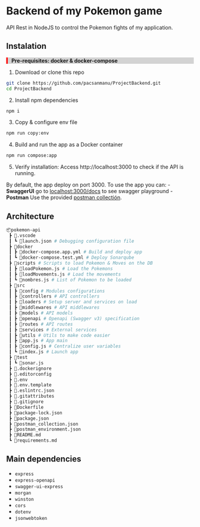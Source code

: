 # Backend of my Pokemon game

API Rest in NodeJS to control the Pokemon fights of my application.

## Instalation

<div style="border-left: 4px solid red; padding-left: 10px; background-color: lightgray; font-weight: bold">
    <p>Pre-requisites: docker & docker-compose</p>
</div>


1. Download or clone this repo

```bash
git clone https://github.com/pacsanmanu/ProjectBackend.git
cd ProjectBackend
```

2. Install npm dependencies

```bash
npm i
```

3. Copy & configure env file

```bash
npm run copy:env
```

4. Build and run the app as a Docker container

```bash
npm run compose:app
```

5. Verify installation: Access http://localhost:3000 to check if the API is running.

By default, the app deploy on port 3000. To use the app you can:
    - **SwaggerUI** go to [localhost:3000/docs](http://localhost:3000/api-docs) to see swagger playground
    - **Postman** Use the provided [postman collectión](.postman_collection.json).

## Architecture

```bash
📦pokemon-api
 ┣ 📂.vscode
 ┃ ┗ 📜launch.json # Debugging configuration file
 ┣ 📂docker
 ┃ ┣ 📜docker-compose.app.yml # Build and deploy app
 ┃ ┗ 📜docker-compose.test.yml # Deploy Sonarqube
 ┣ 📂scripts # Scripts to load Pokemon & Moves on the DB
 ┃ ┣ 📜loadPokemon.js # Load the Pokemons
 ┃ ┣ 📜loadMovements.js # Load the movements
 ┃ ┗ 📜nombres.js # List of Pokemon to be loaded
 ┣ 📂src
 ┃ ┣ 📂config # Modules configurations
 ┃ ┣ 📂controllers # API controllers
 ┃ ┣ 📂loaders # Setup server and services on load
 ┃ ┣ 📂middlewares # API middlewares
 ┃ ┣ 📂models # API models
 ┃ ┣ 📂openapi # Openapi (Swagger v3) specification
 ┃ ┣ 📂routes # API routes
 ┃ ┣ 📂services # External services
 ┃ ┣ 📂utils # Utils to make code easier
 ┃ ┣ 📜app.js # App main
 ┃ ┣ 📜config.js # Centralize user variables
 ┃ ┗ 📜index.js # Launch app
 ┣ 📂test
 ┃ ┗ 📜sonar.js
 ┣ 📜.dockerignore
 ┣ 📜.editorconfig
 ┣ 📜.env
 ┣ 📜.env.template
 ┣ 📜.eslintrc.json
 ┣ 📜.gitattributes
 ┣ 📜.gitignore
 ┣ 📜Dockerfile
 ┣ 📜package-lock.json
 ┣ 📜package.json
 ┣ 📜postman_collection.json
 ┣ 📜postman_environment.json
 ┣ 📜README.md
 ┗ 📜requirements.md
```

## Main dependencies

- `express`
- `express-openapi`
- `swagger-ui-express`
- `morgan`
- `winston`
- `cors`
- `dotenv`
- `jsonwebtoken`